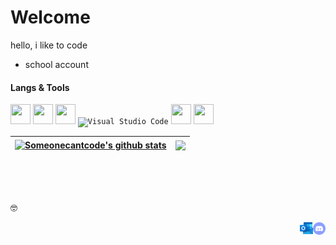 <!--
**someonecantcode/someonecantcode** is a ✨ _special_ ✨ repository because its `README.md` (this file) appears on your GitHub profile.
-->

# Welcome
hello, i like to code

- school account

#### Langs & Tools
<div>
      <code><img width="32" height="32" src="https://luau-lang.org/assets/images/luau-88.png" /></code>
      <code><img width="32" height="32" src="https://upload.wikimedia.org/wikipedia/commons/thumb/c/cf/Lua-Logo.svg/800px-Lua-Logo.svg.png" /></code>
      <code><img width="32" height="32" src="https://upload.wikimedia.org/wikipedia/en/3/30/Java_programming_language_logo.svg" /></code>
      <code><img width="32" height="32" alt="Visual Studio Code" src="https://code.visualstudio.com/assets/images/code-stable.png" /></code>
      <code><img width="32" height="32" src="https://cdn.discordapp.com/attachments/1095274254347546654/1133334372720857100/Roblox_Studio_2022_Flat.png" /></code>
      <code><img width="32" height="32" src="https://upload.wikimedia.org/wikipedia/commons/e/e0/Git-logo.svg" /></code>
</div>

| <a href="https://github.com/anuraghazra/github-readme-stats"><img align="center" src="https://github-readme-stats.vercel.app/api?username=someonecantcode&show_icons=true&include_all_commits=true&theme=buefy&hide_border=true" alt="Someonecantcode's github stats" /></a> | <a href="https://github.com/anuraghazra/github-readme-stats"><img align="center" src="https://github-readme-stats.vercel.app/api/top-langs/?username=someonecantcode&layout=compact&theme=buefy&hide_border=true" /></a> |
| ------------- | ------------- |

<br/>
<br/>
<br/>

<p align= "left">🤓</p>

<a href="https://discordapp.com/users/820122787888889866">
  <img align="right" alt="Discord" width="20px" src="/images/discordsvg.svg" />
</a>
<a href="mailto: s-btea@lwsd.org">
  <img align="right" alt="Email" width="21px" src="/images/outlook.png" />
</a>
